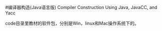 #编译器构造(Java语言版)
Compiler Construction Using Java, JavaCC, and Yacc 

code目录里教材的软件包，分别是Win，linux和Mac操作系统下的。